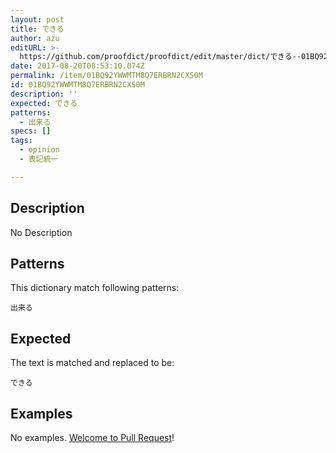 ```yaml
---
layout: post
title: できる
author: azu
editURL: >-
  https://github.com/proofdict/proofdict/edit/master/dict/できる--01BQ92YWWMTM8Q7ERBRN2CXS0M.yml
date: 2017-08-20T08:53:10.074Z
permalink: /item/01BQ92YWWMTM8Q7ERBRN2CXS0M
id: 01BQ92YWWMTM8Q7ERBRN2CXS0M
description: ''
expected: できる
patterns:
  - 出来る
specs: []
tags:
  - opinion
  - 表記統一

---
```


## Description

No Description 

## Patterns

This dictionary match following patterns:

    出来る

## Expected

The text is matched and replaced to be:

    できる

## Examples

No examples. [Welcome to Pull Request](https://github.com/proofdict/proofdict/edit/master/dict/できる--01BQ92YWWMTM8Q7ERBRN2CXS0M.yml)!
